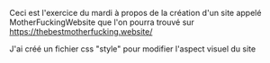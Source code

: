Ceci est l'exercice du mardi à propos de la création d'un site appelé MotherFuckingWebsite que l'on pourra trouvé sur https://thebestmotherfucking.website/

J'ai créé un fichier css "style" pour modifier l'aspect visuel du site

